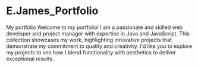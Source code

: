 # E.James_Portfolio
My portfolio
Welcome to my portfolio! I am a passionate and skilled web developer and project manager with expertise in Java and JavaScript. This collection showcases my work, highlighting innovative projects that demonstrate my commitment to quality and creativity. I'd like you to explore my projects to see how I blend functionality with aesthetics to deliver exceptional results.
